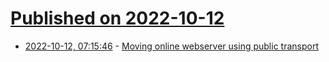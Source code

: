 # [Published on 2022-10-12](index.md)

* [2022-10-12, 07:15:46](https://lobste.rs/s/ha4ywz/moving_online_webserver_using_public) - [Moving online webserver using public transport](https://www.youtube.com/watch?v=vQ5MA685ApE)
